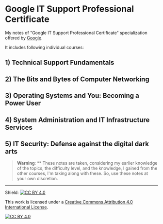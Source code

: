 # Google IT Support Professional Certificate

My notes of "Google IT Support Professional Certificate" specialization offered by [Google](https://grow.google).

It includes following individual courses:

## 1) Technical Support Fundamentals
## 2) The Bits and Bytes of Computer Networking
## 3) Operating Systems and You: Becoming a Power User
## 4) System Administration and IT Infrastructure Services
## 5) IT Security: Defense against the digital dark arts


> **Warning**: ** These notes are taken, considering my earlier knowledge of the topics, the difficulty level, and the knowledge, I gained from the other courses, I'm taking along with these. So, use these notes at your own discretion.

---

Shield: [![CC BY 4.0][cc-by-shield]][cc-by]

This work is licensed under a
[Creative Commons Attribution 4.0 International License][cc-by].

[![CC BY 4.0][cc-by-image]][cc-by]

[cc-by]: http://creativecommons.org/licenses/by/4.0/
[cc-by-image]: https://i.creativecommons.org/l/by/4.0/88x31.png
[cc-by-shield]: https://img.shields.io/badge/License-CC%20BY%204.0-lightgrey.svg
